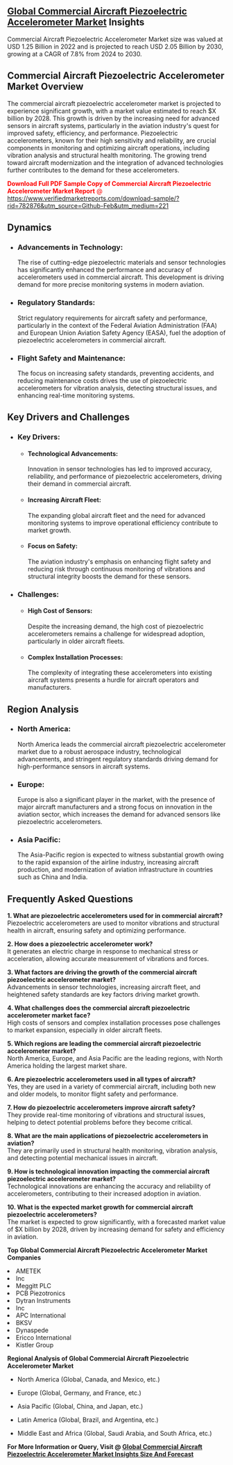 <h2><a href="https://www.verifiedmarketreports.com/download-sample/?rid=782876&amp;utm_source=Github&amp;utm_medium=221" target="_blank">Global Commercial Aircraft Piezoelectric Accelerometer Market</a> Insights</h2><p>Commercial Aircraft Piezoelectric Accelerometer Market size was valued at USD 1.25 Billion in 2022 and is projected to reach USD 2.05 Billion by 2030, growing at a CAGR of 7.8% from 2024 to 2030.</p><p> <h2>Commercial Aircraft Piezoelectric Accelerometer Market Overview</h2> <p>The commercial aircraft piezoelectric accelerometer market is projected to experience significant growth, with a market value estimated to reach $X billion by 2028. This growth is driven by the increasing need for advanced sensors in aircraft systems, particularly in the aviation industry's quest for improved safety, efficiency, and performance. Piezoelectric accelerometers, known for their high sensitivity and reliability, are crucial components in monitoring and optimizing aircraft operations, including vibration analysis and structural health monitoring. The growing trend toward aircraft modernization and the integration of advanced technologies further contributes to the demand for these accelerometers.</p> <p><p><span class=""><span style="color: #ff0000;"><strong>Download Full PDF Sample Copy of Commercial Aircraft Piezoelectric Accelerometer Market Report</strong> @ </span><a href="https://www.verifiedmarketreports.com/download-sample/?rid=782876&amp;utm_source=Github-Feb&amp;utm_medium=221" target="_blank">https://www.verifiedmarketreports.com/download-sample/?rid=782876&amp;utm_source=Github-Feb&amp;utm_medium=221</a></span></p></p> <h2>Dynamics</h2> <ul> <li><h3>Advancements in Technology:</h3> The rise of cutting-edge piezoelectric materials and sensor technologies has significantly enhanced the performance and accuracy of accelerometers used in commercial aircraft. This development is driving demand for more precise monitoring systems in modern aviation.</li> <li><h3>Regulatory Standards:</h3> Strict regulatory requirements for aircraft safety and performance, particularly in the context of the Federal Aviation Administration (FAA) and European Union Aviation Safety Agency (EASA), fuel the adoption of piezoelectric accelerometers in commercial aircraft.</li> <li><h3>Flight Safety and Maintenance:</h3> The focus on increasing safety standards, preventing accidents, and reducing maintenance costs drives the use of piezoelectric accelerometers for vibration analysis, detecting structural issues, and enhancing real-time monitoring systems.</li> </ul> <h2>Key Drivers and Challenges</h2> <ul> <li><h3>Key Drivers:</h3> <ul> <li><h4>Technological Advancements:</h4> Innovation in sensor technologies has led to improved accuracy, reliability, and performance of piezoelectric accelerometers, driving their demand in commercial aircraft.</li> <li><h4>Increasing Aircraft Fleet:</h4> The expanding global aircraft fleet and the need for advanced monitoring systems to improve operational efficiency contribute to market growth.</li> <li><h4>Focus on Safety:</h4> The aviation industry's emphasis on enhancing flight safety and reducing risk through continuous monitoring of vibrations and structural integrity boosts the demand for these sensors.</li> </ul> </li> <li><h3>Challenges:</h3> <ul> <li><h4>High Cost of Sensors:</h4> Despite the increasing demand, the high cost of piezoelectric accelerometers remains a challenge for widespread adoption, particularly in older aircraft fleets.</li> <li><h4>Complex Installation Processes:</h4> The complexity of integrating these accelerometers into existing aircraft systems presents a hurdle for aircraft operators and manufacturers.</li> </ul> </li> </ul> <h2>Region Analysis</h2> <ul> <li><h3>North America:</h3> North America leads the commercial aircraft piezoelectric accelerometer market due to a robust aerospace industry, technological advancements, and stringent regulatory standards driving demand for high-performance sensors in aircraft systems.</li> <li><h3>Europe:</h3> Europe is also a significant player in the market, with the presence of major aircraft manufacturers and a strong focus on innovation in the aviation sector, which increases the demand for advanced sensors like piezoelectric accelerometers.</li> <li><h3>Asia Pacific:</h3> The Asia-Pacific region is expected to witness substantial growth owing to the rapid expansion of the airline industry, increasing aircraft production, and modernization of aviation infrastructure in countries such as China and India.</li> </ul> <h2>Frequently Asked Questions</h2> <p><b>1. What are piezoelectric accelerometers used for in commercial aircraft?</b><br> Piezoelectric accelerometers are used to monitor vibrations and structural health in aircraft, ensuring safety and optimizing performance.</p> <p><b>2. How does a piezoelectric accelerometer work?</b><br> It generates an electric charge in response to mechanical stress or acceleration, allowing accurate measurement of vibrations and forces.</p> <p><b>3. What factors are driving the growth of the commercial aircraft piezoelectric accelerometer market?</b><br> Advancements in sensor technologies, increasing aircraft fleet, and heightened safety standards are key factors driving market growth.</p> <p><b>4. What challenges does the commercial aircraft piezoelectric accelerometer market face?</b><br> High costs of sensors and complex installation processes pose challenges to market expansion, especially in older aircraft fleets.</p> <p><b>5. Which regions are leading the commercial aircraft piezoelectric accelerometer market?</b><br> North America, Europe, and Asia Pacific are the leading regions, with North America holding the largest market share.</p> <p><b>6. Are piezoelectric accelerometers used in all types of aircraft?</b><br> Yes, they are used in a variety of commercial aircraft, including both new and older models, to monitor flight safety and performance.</p> <p><b>7. How do piezoelectric accelerometers improve aircraft safety?</b><br> They provide real-time monitoring of vibrations and structural issues, helping to detect potential problems before they become critical.</p> <p><b>8. What are the main applications of piezoelectric accelerometers in aviation?</b><br> They are primarily used in structural health monitoring, vibration analysis, and detecting potential mechanical issues in aircraft.</p> <p><b>9. How is technological innovation impacting the commercial aircraft piezoelectric accelerometer market?</b><br> Technological innovations are enhancing the accuracy and reliability of accelerometers, contributing to their increased adoption in aviation.</p> <p><b>10. What is the expected market growth for commercial aircraft piezoelectric accelerometers?</b><br> The market is expected to grow significantly, with a forecasted market value of $X billion by 2028, driven by increasing demand for safety and efficiency in aviation.</p> </p><p><strong>Top Global Commercial Aircraft Piezoelectric Accelerometer Market Companies</strong></p><div data-test-id=""><p><li> AMETEK</li><li> Inc</li><li> Meggitt PLC</li><li> PCB Piezotronics</li><li> Dytran Instruments</li><li> Inc</li><li> APC International</li><li> BKSV</li><li> Dynaspede</li><li> Ericco International</li><li> Kistler Group</li></p><div><strong>Regional Analysis of&nbsp;Global Commercial Aircraft Piezoelectric Accelerometer Market</strong></div><ul><li dir="ltr"><p dir="ltr">North America&nbsp;(Global, Canada, and Mexico, etc.)</p></li><li dir="ltr"><p dir="ltr">Europe (Global, Germany, and France, etc.)</p></li><li dir="ltr"><p dir="ltr">Asia Pacific&nbsp;(Global, China, and Japan, etc.)</p></li><li dir="ltr"><p dir="ltr">Latin America&nbsp;(Global, Brazil, and Argentina, etc.)</p></li><li dir="ltr">Middle East and Africa&nbsp;(Global, Saudi Arabia, and South Africa, etc.)</li></ul><p><strong>For More Information or Query, Visit @&nbsp;</strong><strong><a href="https://www.verifiedmarketreports.com/product/commercial-aircraft-piezoelectric-accelerometer-market/?utm_source=Github&amp;utm_medium=221" target="_blank">Global Commercial Aircraft Piezoelectric Accelerometer Market Insights Size And Forecast</a></strong></p></div>
